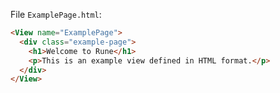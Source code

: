 File `ExamplePage.html`:

```html
<View name="ExamplePage">
  <div class="example-page">
    <h1>Welcome to Rune</h1>
    <p>This is an example view defined in HTML format.</p>
  </div>
</View>
```
